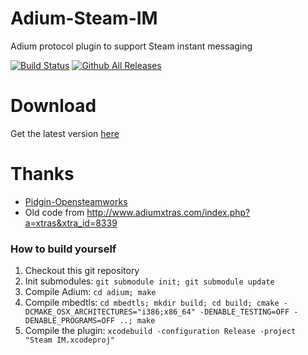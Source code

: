 Adium-Steam-IM
==============
Adium protocol plugin to support Steam instant messaging

[![Build Status](https://travis-ci.org/tripplet/Adium-Steam-IM.svg?branch=master)](https://travis-ci.org/tripplet/Adium-Steam-IM)
[![Github All Releases](https://img.shields.io/github/downloads/tripplet/Adium-Steam-IM/total.svg)](https://github.com/tripplet/Adium-Steam-IM/releases)

Download
========
Get the latest version [here](https://github.com/tripplet/Adium-Steam-IM/releases/)

Thanks
======
* [Pidgin-Opensteamworks](https://github.com/eionrobb/pidgin-opensteamworks)
* Old code from http://www.adiumxtras.com/index.php?a=xtras&xtra_id=8339


### How to build yourself
1. Checkout this git repository
2. Init submodules:
   `git submodule init; git submodule update`
3. Compile Adium:
   `cd adium; make`
4. Compile mbedtls:
   `cd mbedtls; mkdir build; cd build; cmake -DCMAKE_OSX_ARCHITECTURES="i386;x86_64" -DENABLE_TESTING=OFF -DENABLE_PROGRAMS=OFF ..; make`
5. Compile the plugin:
   `xcodebuild -configuration Release -project "Steam IM.xcodeproj"`

